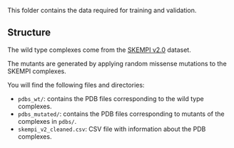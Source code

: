 This folder contains the data required for training and validation.

## Structure

The wild type complexes come from the [SKEMPI v2.0](https://life.bsc.es/pid/skempi2/) dataset.

The mutants are generated by applying random missense mutations to the SKEMPI complexes.

You will find the following files and directories:

* `pdbs_wt/`: contains the PDB files corresponding to the wild type complexes.
* `pdbs_mutated/`: contains the PDB files corresponding to mutants of the complexes in `pdbs/`.
* `skempi_v2_cleaned.csv`: CSV file with information about the PDB complexes.
